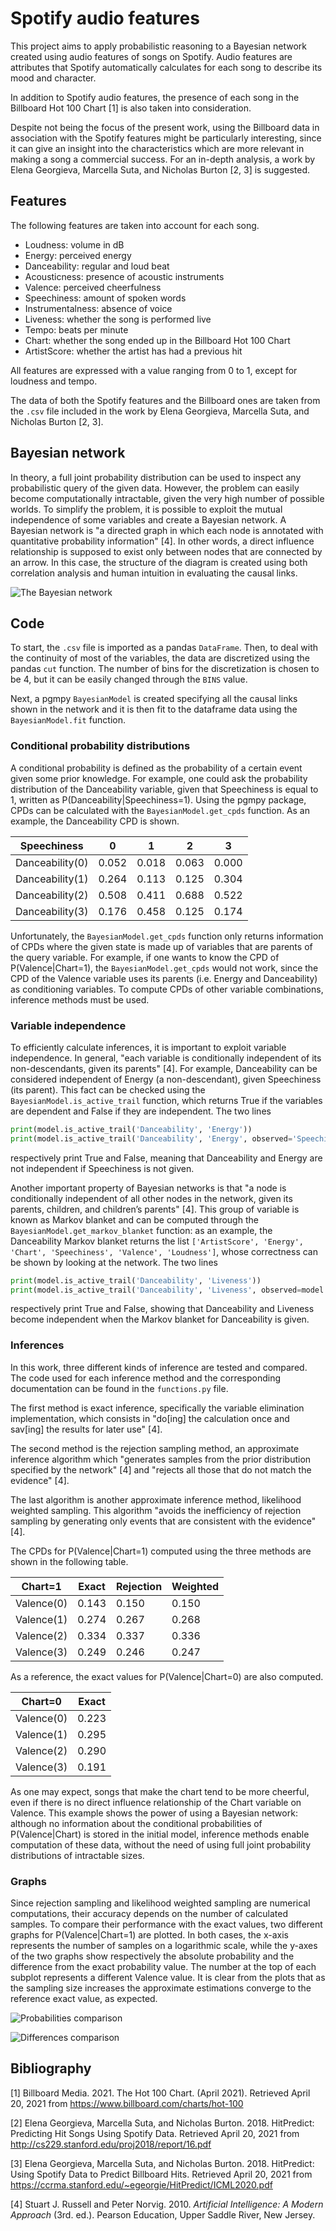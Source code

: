 # Spotify audio features

This project aims to apply probabilistic reasoning to a Bayesian network created using audio features of songs on Spotify. Audio features are attributes that Spotify automatically calculates for each song to describe its mood and character.

In addition to Spotify audio features, the presence of each song in the Billboard Hot 100 Chart [1] is also taken into consideration.

Despite not being the focus of the present work, using the Billboard data in association with the Spotify features might be particularly interesting, since it can give an insight into the characteristics which are more relevant in making a song a commercial success. For an in-depth analysis, a work by Elena Georgieva, Marcella Suta, and Nicholas Burton [2, 3] is suggested.

## Features

The following features are taken into account for each song.

- Loudness: volume in dB
- Energy: perceived energy
- Danceability: regular and loud beat
- Acousticness: presence of acoustic instruments
- Valence: perceived cheerfulness
- Speechiness: amount of spoken words
- Instrumentalness: absence of voice
- Liveness: whether the song is performed live
- Tempo: beats per minute
- Chart: whether the song ended up in the Billboard Hot 100 Chart
- ArtistScore: whether the artist has had a previous hit

All features are expressed with a value ranging from 0 to 1, except for loudness and tempo.

The data of both the Spotify features and the Billboard ones are taken from the `.csv` file included in the work by Elena Georgieva, Marcella Suta, and Nicholas Burton [2, 3].

## Bayesian network

In theory, a full joint probability distribution can be used to inspect any probabilistic query of the given data. However, the problem can easily become computationally intractable, given the very high number of possible worlds. To simplify the problem, it is possible to exploit the mutual independence of some variables and create a Bayesian network. A Bayesian network is "a directed graph in which each node is annotated with quantitative probability information" [4]. In other words, a direct influence relationship is supposed to exist only between nodes that are connected by an arrow. In this case, the structure of the diagram is created using both correlation analysis and human intuition in evaluating the causal links.

![The Bayesian network](images/network.png)

## Code

To start, the `.csv` file is imported as a pandas `DataFrame`. Then, to deal with the continuity of most of the variables, the data are discretized using the pandas `cut` function. The number of bins for the discretization is chosen to be 4, but it can be easily changed through the `BINS` value.

Next, a pgmpy `BayesianModel` is created specifying all the causal links shown in the network and it is then fit to the dataframe data using the `BayesianModel.fit` function.

### Conditional probability distributions

A conditional probability is defined as the probability of a certain event given some prior knowledge. For example, one could ask the probability distribution of the Danceability variable, given that Speechiness is equal to 1, written as P(Danceability|Speechiness=1). Using the pgmpy package, CPDs can be calculated with the `BayesianModel.get_cpds` function. As an example, the Danceability CPD is shown.

| Speechiness     | 0     | 1     | 2     | 3     |
| --------------- | ----- | ----- | ----- | ----- |
| Danceability(0) | 0.052 | 0.018 | 0.063 | 0.000 |
| Danceability(1) | 0.264 | 0.113 | 0.125 | 0.304 |
| Danceability(2) | 0.508 | 0.411 | 0.688 | 0.522 |
| Danceability(3) | 0.176 | 0.458 | 0.125 | 0.174 |

Unfortunately, the `BayesianModel.get_cpds` function only returns information of CPDs where the given state is made up of variables that are parents of the query variable. For example, if one wants to know the CPD of P(Valence|Chart=1), the `BayesianModel.get_cpds` would not work, since the CPD of the Valence variable uses its parents (i.e. Energy and Danceability) as conditioning variables. To compute CPDs of other variable combinations, inference methods must be used.

### Variable independence

To efficiently calculate inferences, it is important to exploit variable independence. In general, "each variable is conditionally independent of its non-descendants, given its parents" [4]. For example, Danceability can be considered independent of Energy (a non-descendant), given Speechiness (its parent). This fact can be checked using the `BayesianModel.is_active_trail` function, which returns True if the variables are dependent and False if they are independent. The two lines
```python
print(model.is_active_trail('Danceability', 'Energy'))
print(model.is_active_trail('Danceability', 'Energy', observed='Speechiness'))
```
respectively print True and False, meaning that Danceability and Energy are not independent if Speechiness is not given.

Another important property of Bayesian networks is that "a node is conditionally independent of all other nodes in the network, given its parents, children, and children’s parents" [4]. This group of variable is known as Markov blanket and can be computed through the `BayesianModel.get_markov_blanket` function: as an example, the Danceability Markov blanket returns the list `['ArtistScore', 'Energy', 'Chart', 'Speechiness', 'Valence', 'Loudness']`, whose correctness can be shown by looking at the network. The two lines
```python
print(model.is_active_trail('Danceability', 'Liveness'))
print(model.is_active_trail('Danceability', 'Liveness', observed=model.get_markov_blanket('Danceability')))
```
respectively print True and False, showing that Danceability and Liveness become independent when the Markov blanket for Danceability is given.

### Inferences

In this work, three different kinds of inference are tested and compared. The code used for each inference method and the corresponding documentation can be found in the `functions.py` file.

The first method is exact inference, specifically the variable elimination implementation, which consists in "do[ing] the calculation once and sav[ing] the results for later use" [4].

The second method is the rejection sampling method, an approximate inference algorithm which "generates samples from the prior distribution specified by the network" [4] and "rejects all those that do not match the evidence" [4].

The last algorithm is another approximate inference method, likelihood weighted sampling. This algorithm "avoids the inefficiency of rejection sampling by generating only events that are consistent with the evidence" [4].

The CPDs for P(Valence|Chart=1) computed using the three methods are shown in the following table.

|  Chart=1   | Exact | Rejection | Weighted |
| ---------- | ----- | --------- | -------- |
| Valence(0) | 0.143 | 0.150     | 0.150    |
| Valence(1) | 0.274 | 0.267     | 0.268    |
| Valence(2) | 0.334 | 0.337     | 0.336    |
| Valence(3) | 0.249 | 0.246     | 0.247    |

As a reference, the exact values for P(Valence|Chart=0) are also computed.

|  Chart=0   | Exact |
| ---------- | ----- |
| Valence(0) | 0.223 |
| Valence(1) | 0.295 |
| Valence(2) | 0.290 |
| Valence(3) | 0.191 |

As one may expect, songs that make the chart tend to be more cheerful, even if there is no direct influence relationship of the Chart variable on Valence. This example shows the power of using a Bayesian network: although no information about the conditional probabilities of P(Valence|Chart) is stored in the initial model, inference methods enable computation of these data, without the need of using full joint probability distributions of intractable sizes.

### Graphs

Since rejection sampling and likelihood weighted sampling are numerical computations, their accuracy depends on the number of calculated samples. To compare their performance with the exact values, two different graphs for P(Valence|Chart=1) are plotted. In both cases, the x-axis represents the number of samples on a logarithmic scale, while the y-axes of the two graphs show respectively the absolute probability and the difference from the exact probability value. The number at the top of each subplot represents a different Valence value. It is clear from the plots that as the sampling size increases the approximate estimations converge to the reference exact value, as expected.

![Probabilities comparison](images/probabilities.png)

![Differences comparison](images/differences.png)

## Bibliography

[1] Billboard Media. 2021. The Hot 100 Chart. (April 2021). Retrieved April 20, 2021 from https://www.billboard.com/charts/hot-100

[2] Elena Georgieva, Marcella Suta, and Nicholas Burton. 2018. HitPredict: Predicting Hit Songs Using Spotify Data. Retrieved April 20, 2021 from http://cs229.stanford.edu/proj2018/report/16.pdf

[3] Elena Georgieva, Marcella Suta, and Nicholas Burton. 2018. HitPredict: Using Spotify Data to Predict Billboard Hits. Retrieved April 20, 2021 from https://ccrma.stanford.edu/~egeorgie/HitPredict/ICML2020.pdf

[4] Stuart J. Russell and Peter Norvig. 2010. *Artificial Intelligence: A Modern Approach* (3rd. ed.). Pearson Education, Upper Saddle River, New Jersey.